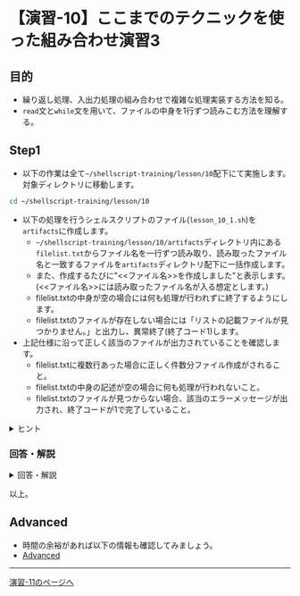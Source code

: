 # 【演習-10】ここまでのテクニックを使った組み合わせ演習3

## 目的

- 繰り返し処理、入出力処理の組み合わせで複雑な処理実装する方法を知る。
- `read`文と`while`文を用いて、ファイルの中身を1行ずつ読みこむ方法を理解する。

## Step1

- 以下の作業は全て`~/shellscript-training/lesson/10`配下にて実施します。対象ディレクトリに移動します。

```bash
cd ~/shellscript-training/lesson/10
```

- 以下の処理を行うシェルスクリプトのファイル(`lesson_10_1.sh`)を`artifacts`に作成します。
    - `~/shellscript-training/lesson/10/artifacts`ディレクトリ内にある`filelist.txt`からファイル名を一行ずつ読み取り、読み取ったファイル名と一致するファイルを`artifacts`ディレクトリ配下に一括作成します。  
    - また、作成するたびに"<<ファイル名>>を作成しました"と表示します。(<<ファイル名>>には読み取ったファイル名が入る想定とします。)
    - filelist.txtの中身が空の場合には何も処理が行われずに終了するようにします。
    - filelist.txtのファイルが存在しない場合には「リストの記載ファイルが見つかりません。」と出力し、異常終了(終了コード1)します。
- 上記仕様に沿って正しく該当のファイルが出力されていることを確認します。
    - filelist.txtに複数行あった場合に正しく件数分ファイル作成がされること。
    - filelist.txtの中身の記述が空の場合に何も処理が行われないこと。
    - filelist.txtのファイルが見つからない場合、該当のエラーメッセージが出力され、終了コードが1で完了していること。

<details>
<summary>ヒント</summary>
<div>

- ファイルの読み込みには標準入力からの取り込みと`while`文、`read`コマンドを活用します。
- readコマンド
    - 標準入力から値を読み込み、引数で指定した名前の変数に結果を格納するコマンド
- whileコマンド
    - whileの後ろの条件式が真になっている間、繰り返し処理を実行する

</div>
</details>

### 回答・解説

<details>
<summary>回答・解説</summary>
<div>

- 以下の内容でlesson_10_1.shを作成します。

```bash
#!/bin/bash
OUTPUT_DIRECTORY=~/shellscript-training/lesson/10/artifacts

if [ ! -f ${OUTPUT_DIRECTORY}/filelist.txt ];
then
  echo "リストの記載ファイルが見つかりません。"
  exit 1
fi

while read filename
do
  touch ${OUTPUT_DIRECTORY}/$filename
  echo $filenameを作成しました
done < ${OUTPUT_DIRECTORY}/filelist.txt
```

- ファイル読み込みの前処理として、リストの記載ファイルの存在を確認しています。
    - -fはファイルが存在することを確認する条件指定で、その前に`!`を付与することで否定を評価します。(ファイルが存在しない場合に真になる)
- `while read 変数名 done < ファイル名` …　このように記載することで、ファイルから一行ずつ読み取って変数に値を格納することができます。
    - 今回の場合は`~/shellscript-training/lesson/10/artifacts/filelist.txt`を一行ずつ読み取って変数`filename`に格納しています。全ての行を読み取るとループは終了します。

- また、ファイルから一行ずつ読み込む書き方は以下のように`cat`コマンドを用いてファイル内容を出力し、パイプラインで標準入力として読ませることでも対応可能です。

```bash
#!/bin/bash
OUTPUT_DIRECTORY=~/shellscript-training/lesson/10/artifacts

if [ ! -f ${OUTPUT_DIRECTORY}/filelist.txt ];
then
  echo "リストの記載ファイルが見つかりません。"
  exit 1
fi

cat ${OUTPUT_DIRECTORY}/filelist.txt | while read filename
do
  touch ${OUTPUT_DIRECTORY}/$filename
  echo $filenameを作成しました
done
```

</div>
</details>

以上。

## Advanced

- 時間の余裕があれば以下の情報も確認してみましょう。
- [Advanced](./advanced.md)

---

[演習-11のページへ](../11/basic.md)
